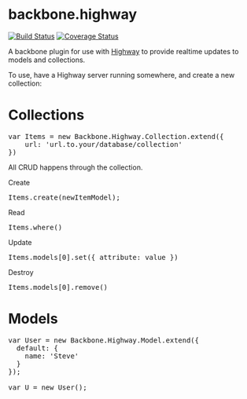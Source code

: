 # backbone.highway

[![Build Status](https://travis-ci.org/krewenki/backbone.highway.svg?branch=master)](https://travis-ci.org/krewenki/backbone.highway)
[![Coverage Status](https://coveralls.io/repos/github/krewenki/backbone.highway/badge.svg?branch=master)](https://coveralls.io/github/krewenki/backbone.highway?branch=master)

A backbone plugin for use with [Highway](https://github.com/krewenki/highway) to provide realtime updates to models and collections.

To use, have a Highway server running somewhere, and create a new collection:


Collections
===
<pre>
var Items = new Backbone.Highway.Collection.extend({
    url: 'url.to.your/database/collection'
})
</pre>

All CRUD happens through the collection.

Create
<pre>
Items.create(newItemModel);
</pre>

Read
<pre>
Items.where()
</pre>

Update
<pre>
Items.models[0].set({ attribute: value })
</pre>

Destroy
<pre>
Items.models[0].remove()
</pre>

Models
===

<pre>
var User = new Backbone.Highway.Model.extend({
  default: {
    name: 'Steve'
  }
});

var U = new User();
</pre>
